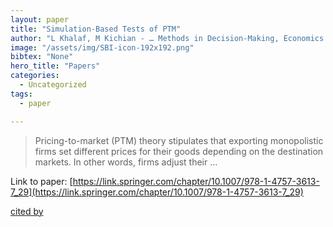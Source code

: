 ```yaml
---
layout: paper
title: "Simulation-Based Tests of PTM"
author: "L Khalaf, M Kichian - … Methods in Decision-Making, Economics and …, 2002 - Springer"
image: "/assets/img/SBI-icon-192x192.png"
bibtex: "None"
hero_title: "Papers"
categories:
  - Uncategorized
tags:
  - paper

---
```

>Pricing-to-market (PTM) theory stipulates that exporting monopolistic firms set different prices for their goods depending on the destination markets. In other words, firms adjust their …

Link to paper: [https://link.springer.com/chapter/10.1007/978-1-4757-3613-7_29](https://link.springer.com/chapter/10.1007/978-1-4757-3613-7_29)

[cited by](https://scholar.google.com/scholar?cites=8618174134504345491&as_sdt=2005&sciodt=0,5&hl=en&num=20)
